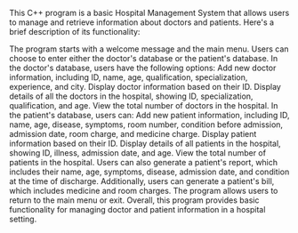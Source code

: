 This C++ program is a basic Hospital Management System that allows users to manage and retrieve information about doctors and patients. Here's a brief description of its functionality:

The program starts with a welcome message and the main menu.
Users can choose to enter either the doctor's database or the patient's database.
In the doctor's database, users have the following options:
Add new doctor information, including ID, name, age, qualification, specialization, experience, and city.
Display doctor information based on their ID.
Display details of all the doctors in the hospital, showing ID, specialization, qualification, and age.
View the total number of doctors in the hospital.
In the patient's database, users can:
Add new patient information, including ID, name, age, disease, symptoms, room number, condition before admission, admission date, room charge, and medicine charge.
Display patient information based on their ID.
Display details of all patients in the hospital, showing ID, illness, admission date, and age.
View the total number of patients in the hospital.
Users can also generate a patient's report, which includes their name, age, symptoms, disease, admission date, and condition at the time of discharge.
Additionally, users can generate a patient's bill, which includes medicine and room charges.
The program allows users to return to the main menu or exit.
Overall, this program provides basic functionality for managing doctor and patient information in a hospital setting.
